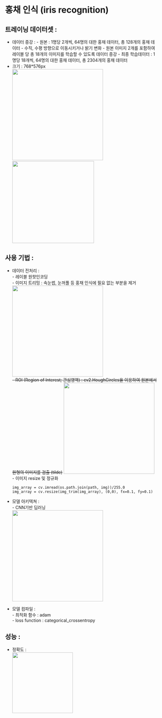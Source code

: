 # 홍채 인식 (iris recognition)
## **트레이닝 데이터셋 :**
  * 데이터 증강 : 
    \- 원본 : 1명당 2개씩, 64명의 대한 홍채 데이터, 총 128개의 홍채 데이터
    \- 수직, 수평 방향으로 이동시키거나 밝기 변화
    \- 원본 이미지 2개를 포함하여 레이블 당 총 18개의 이미지를 학습할 수 있도록 데이터 증강
    \- 최종 학습데이터 : 1명당 18개씩, 64명의 대한 홍채 데이터, 총 2304개의 홍채 데이터
  * 크기 : 768*576px  
    <img src="https://user-images.githubusercontent.com/58112670/151314706-4b202061-0cb2-4196-89fb-a55f6af1105f.png" width="300">
    <img src="https://user-images.githubusercontent.com/58112670/151319132-824315c9-27fa-40b0-b83f-eafd0c226f71.png" width="270">  

## **사용 기법 :**
  * 데이터 전처리 :  
    \- 레이블 원핫인코딩  
    \- 이미지 트리밍 : 속눈썹, 눈꺼풀 등 홍채 인식에 필요 없는 부분을 제거  
    <img src="https://user-images.githubusercontent.com/58112670/151314921-37bcea63-d0e6-49a7-ac9f-353fd6f3323f.png" width="300">  
    ~~\- ROI (Region of Interest; 관심영역) :  cv2.HoughCircles을 이용하여 원본에서 원형의 이미지를 검출  (tilde)~~
    <img src="https://user-images.githubusercontent.com/58112670/151315015-3d074ece-6007-44a0-82c3-0d79dcb4cd44.png" width="300">  
    \- 이미지 resize 및 정규화  
    ```
    img_array = cv.imread(os.path.join(path, img))/255.0
    img_array = cv.resize(img_trim(img_array), (0,0), fx=0.1, fy=0.1)
    ```
  * 모델 아키텍쳐 :   
    \- CNN기반 딥러닝  
    <img src="https://user-images.githubusercontent.com/58112670/151316810-c83b118a-eab7-4a42-86fc-504c57af1bbd.png" width="300">
    
  * 모델 컴파일 :  
    \- 최적화 함수 : adam  
    \- loss function : categorical_crossentropy  

## **성능 :**  
  * 정확도 :   
    <img src="https://user-images.githubusercontent.com/58112670/151319477-548692d7-d2da-4175-9605-9ec582459002.png" width="200">

